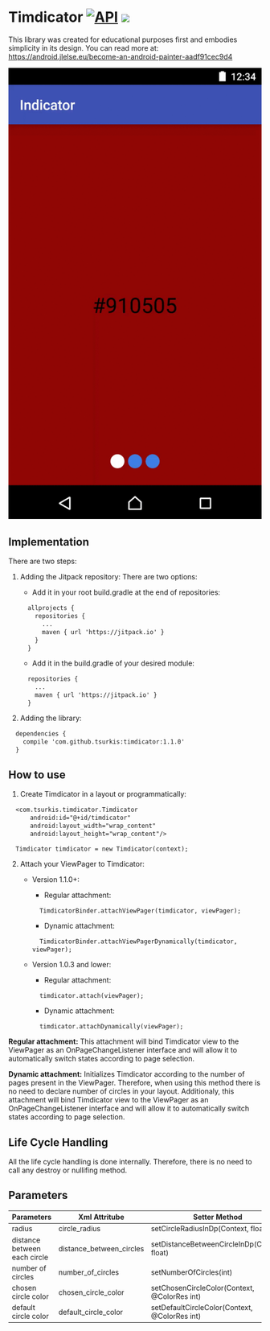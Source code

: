 # Timdicator [![API](https://img.shields.io/badge/API-14%2B-brightgreen.svg?style=flat)](https://android-arsenal.com/api?level=14) [![](https://jitpack.io/v/tsurkis/timdicator.svg)](https://jitpack.io/#tsurkis/timdicator)
 
This library was created for educational purposes first and embodies simplicity in its design. 
You can read more at: https://android.jlelse.eu/become-an-android-painter-aadf91cec9d4

![Timdicator demo](https://github.com/TSurkis/Timdicator/blob/master/README_assets/indicator_screen_record.gif)

## Implementation

There are two steps:
1. Adding the Jitpack repository:
   There are two options:
   - Add it in your root build.gradle at the end of repositories:

    ```
      allprojects {
        repositories {
          ...
          maven { url 'https://jitpack.io' }
        }
      }
    ```
    - Add it in the build.gradle of your desired module:

    ```
      repositories {
        ...
        maven { url 'https://jitpack.io' }
      }
    ```

2. Adding the library:

```
  dependencies {
    compile 'com.github.tsurkis:timdicator:1.1.0'
  }
```

## How to use

1. Create Timdicator in a layout or programmatically:
```
  <com.tsurkis.timdicator.Timdicator
      android:id="@+id/timdicator"
      android:layout_width="wrap_content"
      android:layout_height="wrap_content"/>
```

```
  Timdicator timdicator = new Timdicator(context);
```
2. Attach your ViewPager to Timdicator:
    - Version 1.1.0+:
      - Regular attachment:
      ```
        TimdicatorBinder.attachViewPager(timdicator, viewPager);
      ```
      
      - Dynamic attachment:

      ```
        TimdicatorBinder.attachViewPagerDynamically(timdicator, viewPager);
      ```
    - Version 1.0.3 and lower:

      - Regular attachment:
      ```
        timdicator.attach(viewPager);
      ```
     
      - Dynamic attachment:
      ```
        timdicator.attachDynamically(viewPager);
      ```
      
**Regular attachment:** This attachment will bind Timdicator view to the ViewPager as an OnPageChangeListener interface and will allow it to automatically switch states according to page selection. 

**Dynamic attachment:** Initializes Timdicator according to the number of pages present in the ViewPager. Therefore, when using this method there is no need to declare number of circles in your layout. 
Additionaly, this attachment will bind Timdicator view to the ViewPager as an OnPageChangeListener interface and will allow it to automatically switch states according to page selection. 

## Life Cycle Handling
All the life cycle handling is done internally. Therefore, there is no need to call any destroy or nullifing method.

## Parameters

| Parameters | Xml Attritube | Setter Method | Value |
|---|---|---|---|
| radius | circle_radius | setCircleRadiusInDp(Context, float) | dp |
| distance between each circle | distance_between_circles | setDistanceBetweenCircleInDp(Context, float) | dp |
| number of circles | number_of_circles | setNumberOfCircles(int) | int |
| chosen circle color | chosen_circle_color | setChosenCircleColor(Context, \@ColorRes int) | color |
| default circle color | default_circle_color | setDefaultCircleColor(Context, \@ColorRes int) | color |


